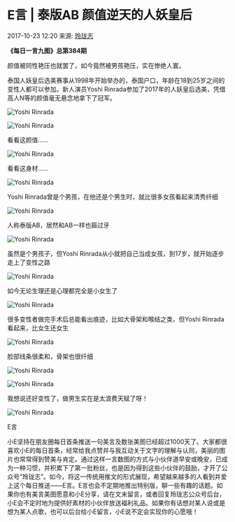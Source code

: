# E言 |​ 泰版AB 颜值逆天的人妖皇后

2017-10-23 12:20 来源: [玲珑志](https://www.sohu.com/?spm=smpc.content-abroad.content.1.1737564437231mUmzSkt)

**《每日一言九图》总第384期**

颜值被同性艳压也就罢了，如今竟然被男孩艳压，实在惨绝人寰。

泰国人妖皇后选美赛事从1998年开始举办的，泰国户口，年龄在18到25岁之间的变性人都可以参加。新人演员Yoshi Rinrada参加了2017年的人妖皇后选美，凭借高人N等的颜值毫无悬念地拿下了冠军。

![Yoshi Rinrada](http://5b0988e595225.cdn.sohucs.com/images/20171023/4bedea3ad72a4c15a74561d0871c76d4.jpeg)

![Yoshi Rinrada](http://5b0988e595225.cdn.sohucs.com/images/20171023/469db181d09b4de6aa22473841e567ea.jpeg)

看看这颜值……

![Yoshi Rinrada](http://5b0988e595225.cdn.sohucs.com/images/20171023/b7153328dbaa4212acb119b9d1a35a82.jpeg)

看看这身材……

![Yoshi Rinrada](http://5b0988e595225.cdn.sohucs.com/images/20171023/3fc186afc3904a35906d3ad992af3e6b.jpeg)

Yoshi Rinrada曾是个男孩，在他还是个男生时，就比很多女孩看起来清秀纤细

![Yoshi Rinrada](http://5b0988e595225.cdn.sohucs.com/images/20171023/ce2309247e464336a98270790e6e0f9a.jpeg)

人称泰版AB，居然和AB一样也箍过牙

![Yoshi Rinrada](http://5b0988e595225.cdn.sohucs.com/images/20171023/b80e37d9563c437f84150e3ce7b30213.jpeg)

虽然是个男孩子，但Yoshi Rinrada从小就把自己当成女孩，到17岁，就开始逐步走上了变性之路

![Yoshi Rinrada](http://5b0988e595225.cdn.sohucs.com/images/20171023/aa0631da8fd9407ea3844f2af8ef8ca0.jpeg)

如今无论生理还是心理都完全是小女生了

![Yoshi Rinrada](http://5b0988e595225.cdn.sohucs.com/images/20171023/748ddf57204a4e3686d9589f6980d545.jpeg)

很多变性者做完手术后总能看出痕迹，比如大骨架和喉结之类，但Yoshi Rinrada看起来，比女生还女生

![Yoshi Rinrada](http://5b0988e595225.cdn.sohucs.com/images/20171023/082975d921bf494a9a3e294f3b3c7761.jpeg)

脸部线条很柔和，骨架也很纤细

![Yoshi Rinrada](http://5b0988e595225.cdn.sohucs.com/images/20171023/71122b827f6d4a2ab40727fea986f4bd.jpeg)

![Yoshi Rinrada](http://5b0988e595225.cdn.sohucs.com/images/20171023/a7effed286534acdaa8a81f5ce893ff3.jpeg)

我想说还好变性了，做男生实在是太浪费天赋了呀！

![Yoshi Rinrada](http://5b0988e595225.cdn.sohucs.com/images/20171023/4def1b66f251417fb30b6966203f3b3a.jpeg)

E言

小E坚持在朋友圈每日首条推送一句美言及数张美图已经超过1000天了。大家都很喜欢小E的每日首条，经常给我点赞并与我互动关于文字的理解与认同，美丽的图片也常常得到赞美与肯定。通过这样一言数图的方式与小伙伴道早安或晚安，已成为一种习惯，并积累下了第一批粉丝，也是因为得到这些小伙伴的鼓励，才开了公众号“玲珑志”。如今，将这一传统用推文的形式展现，希望越来越多的人看到并爱上这个每日推送——E言。E言也会不定期地推出特别版，聊一些有趣的话题。如果你也有美言美图愿意和小E分享，请在文末留言，或者回复玲珑志公众号后台，小E会不定时地为提供好素材的小伙伴放送福利礼品。如果你有话想对某人说或是想为某人点歌，也可以后台给小E留言，小E说不定会实现你的心愿哦！
<!-- tcd_original_link https://www.sohu.com/a/199665610_649888 -->
